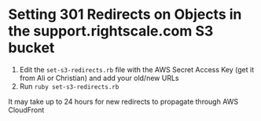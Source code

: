 # Setting 301 Redirects on Objects in the support.rightscale.com S3 bucket

1. Edit the `set-s3-redirects.rb` file with the AWS Secret Access Key (get it from Ali or Christian) and add your old/new URLs
2. Run `ruby set-s3-redirects.rb`

It may take up to 24 hours for new redirects to propagate through AWS CloudFront
